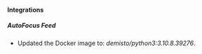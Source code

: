 
#### Integrations
##### AutoFocus Feed
- Updated the Docker image to: *demisto/python3:3.10.8.39276*.
